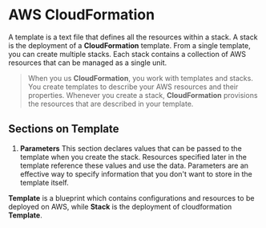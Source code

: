 # AWS CloudFormation

A template is a text file that defines all the resources within a stack. A stack is the deployment of a **CloudFormation** template. From a single template, you can create multiple stacks. Each stack contains a collection of AWS resources that can be managed as a single unit.

> When you us **CloudFormation**, you work with templates and stacks. You create templates to describe your AWS resources and their properties. Whenever you create a stack, **CloudFormation** provisions the resources that are described in your template.

## Sections on Template

1. **Parameters**
This section declares values that can be passed to the template when you create the stack. Resources specified later in the template reference these values and use the data. Parameters are an effective way to specify information that you don't want to store in the template itself.

**Template** is a blueprint which contains configurations and resources to be deployed on AWS, while **Stack** is the deployment of cloudformation **Template**.